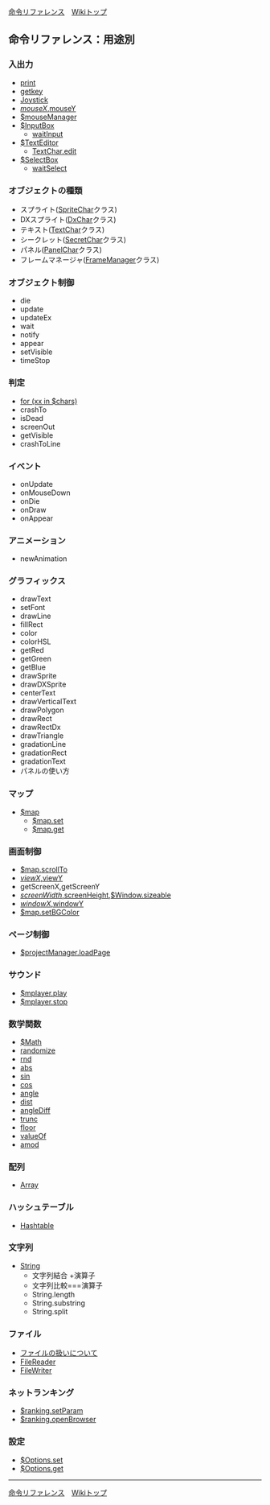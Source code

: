 
[命令リファレンス](./reference)&emsp;[Wikiトップ](./)

## 命令リファレンス：用途別

### 入出力
- [print](./rf-object#objectprint)
- [getkey](./rf-object#objectgetkey)
- [Joystick](./rf-joystick)
- [$mouseX,$mouseY](./rf-mouse-xy)
- [$mouseManager](./rf-mousemanager)
- [$InputBox](./rf-inputbox)
  - [waitInput](./rf-plainchar#plaincharwaitinput)
- [$TextEditor](./rf-texteditor)
  - [TextChar.edit](./rf-textchar#textcharedit)
- [$SelectBox](./rf-selectbox)
  - [waitSelect](./rf-plainchar#plaincharwaitselect)

### オブジェクトの種類
- スプライト([SpriteChar](./rf-spritechar)クラス)
- DXスプライト([DxChar](./rf-dxchar)クラス)
- テキスト([TextChar](./rf-textchar)クラス)
- シークレット([SecretChar](./rf-secretchar)クラス)
- パネル([PanelChar](./rf-panelchar)クラス)
- フレームマネージャ([FrameManager](./rf-framemanager)クラス)

### オブジェクト制御
- die
- update
- updateEx
- wait
- notify
- appear
- setVisible
- timeStop

### 判定
- [for (xx in $chars)](./rf-for-chars)
- crashTo
- isDead
- screenOut
- getVisible
- crashToLine

### イベント
- onUpdate
- onMouseDown
- onDie
- onDraw
- onAppear

### アニメーション
- newAnimation

### グラフィックス
- drawText
- setFont
- drawLine
- fillRect
- color
- colorHSL
- getRed
- getGreen
- getBlue
- drawSprite
- drawDXSprite
- centerText
- drawVerticalText
- drawPolygon
- drawRect
- drawRectDx
- drawTriangle
- gradationLine
- gradationRect
- gradationText
- パネルの使い方

### マップ
- [$map](./rf-map)
  - [$map.set](./rf-map#mapset)
  - [$map.get](./rf-map#mapget)

### 画面制御
- [$map.scrollTo](./rf-map#mapscrollto)
- [$viewX,$viewY](./rf-view-xy)
- getScreenX,getScreenY
- [$screenWidth,$screenHeight](./rf-screen-wh),[$Window.sizeable](./rf-window#windowsizeable)
- [$windowX,$windowY](./rf-window-xy)
- [$map.setBGColor](./rf-map#mapsetbgcolor)

### ページ制御
- [$projectManager.loadPage](./rf-projectmanager#projectmanagerloadpage)

### サウンド
- [$mplayer.play](./rf-mplayer#mplayerplay)
- [$mplayer.stop](./rf-mplayer#mplayerstop)

### 数学関数
- [$Math](./rf-math)
- [randomize](./rf-object#objectrandomize)
- [rnd](./rf-object#objectrnd)
- [abs](./rf-object#objectabs)
- [sin](./rf-object#objectsin)
- [cos](./rf-object#objectcos)
- [angle](./rf-object#objectangle)
- [dist](./rf-object#objectdist)
- [angleDiff](./rf-object#objectanglediff)
- [trunc](./rf-object#objecttrunc)
- [floor](./rf-object#objectfloor)
- [valueOf](./rf-object#objectvalueOf)
- [amod](./rf-object#objectamod)

### 配列
- [Array](./rf-array)

### ハッシュテーブル
- [Hashtable](./rf-hashtable)

### 文字列
- [String](./rf-string)
  - 文字列結合 +演算子
  - 文字列比較===演算子
  - String.length
  - String.substring
  - String.split

### ファイル
- [ファイルの扱いについて](./rf-file-handling)
- [FileReader](./rf-filereader)
- [FileWriter](./rf-filewriter)

### ネットランキング
- [$ranking.setParam](./rf-ranking#rankingsetparam)
- [$ranking.openBrowser](./rf-ranking#rankingopenbrowser)

### 設定
- [$Options.set](./rf-options#optionsset)
- [$Options.get](./rf-options#optionsget)

***

[命令リファレンス](./reference)&emsp;[Wikiトップ](./)

